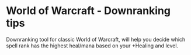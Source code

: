 # World of Warcraft - Downranking tips
Downranking tool for classic World of Warcraft, will help you decide which spell rank has the highest heal/mana based on your +Healing and level.
